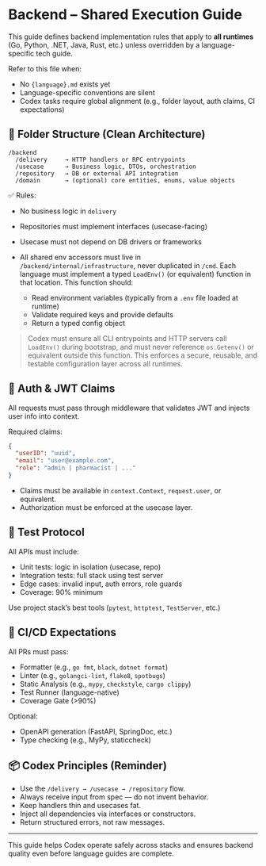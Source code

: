 # Backend – Shared Execution Guide

This guide defines backend implementation rules that apply to **all runtimes** (Go, Python, .NET, Java, Rust, etc.) unless overridden by a language-specific tech guide.

Refer to this file when:

* No `{language}.md` exists yet
* Language-specific conventions are silent
* Codex tasks require global alignment (e.g., folder layout, auth claims, CI expectations)

## 📁 Folder Structure (Clean Architecture)

```
/backend
  /delivery     → HTTP handlers or RPC entrypoints
  /usecase      → Business logic, DTOs, orchestration
  /repository   → DB or external API integration
  /domain       → (optional) core entities, enums, value objects
```

✅ Rules:

* No business logic in `delivery`
* Repositories must implement interfaces (usecase-facing)
* Usecase must not depend on DB drivers or frameworks
* All shared env accessors must live in `/backend/internal/infrastructure`, never duplicated in `/cmd`. Each language must implement a typed `LoadEnv()` (or equivalent) function in that location. This function should:

  * Read environment variables (typically from a `.env` file loaded at runtime)
  * Validate required keys and provide defaults
  * Return a typed config object

> Codex must ensure all CLI entrypoints and HTTP servers call `LoadEnv()` during bootstrap, and must never reference `os.Getenv()` or equivalent outside this function. This enforces a secure, reusable, and testable configuration layer across all runtimes.

## 🔐 Auth & JWT Claims

All requests must pass through middleware that validates JWT and injects user info into context.

Required claims:

```json
{
  "userID": "uuid",
  "email": "user@example.com",
  "role": "admin | pharmacist | ..."
}
```

* Claims must be available in `context.Context`, `request.user`, or equivalent.
* Authorization must be enforced at the usecase layer.

## 🥪 Test Protocol

All APIs must include:

* Unit tests: logic in isolation (usecase, repo)
* Integration tests: full stack using test server
* Edge cases: invalid input, auth errors, role guards
* Coverage: 90% minimum

Use project stack’s best tools (`pytest`, `httptest`, `TestServer`, etc.)

## 🚦 CI/CD Expectations

All PRs must pass:

* Formatter (e.g., `go fmt`, `black`, `dotnet format`)
* Linter (e.g., `golangci-lint`, `flake8`, `spotbugs`)
* Static Analysis (e.g., `mypy`, `checkstyle`, `cargo clippy`)
* Test Runner (language-native)
* Coverage Gate (>90%)

Optional:

* OpenAPI generation (FastAPI, SpringDoc, etc.)
* Type checking (e.g., MyPy, staticcheck)

## 📦 Codex Principles (Reminder)

* Use the `/delivery → /usecase → /repository` flow.
* Always receive input from spec — do not invent behavior.
* Keep handlers thin and usecases fat.
* Inject all dependencies via interfaces or constructors.
* Return structured errors, not raw messages.

---

This guide helps Codex operate safely across stacks and ensures backend quality even before language guides are complete.

